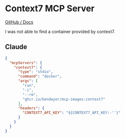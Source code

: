 Context7 MCP Server
===================

[GitHub / Docs](https://github.com/upstash/context7)

I was not able to find a container provided by context7.

Claude
------

```json
{
  "mcpServers": {
    "context7": {
      "type": "stdio",
      "command": "docker",
      "args": [
        "run",
        "-i",
        "--rm",
        "ghcr.io/bendwyer/mcp-images:context7"
      ],
      "headers": {
        "CONTEXT7_API_KEY": "${CONTEXT7_API_KEY:-''}"
      }
    }
  }
}
```
